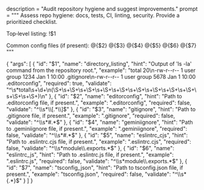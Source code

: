 description = "Audit repository hygiene and suggest improvements."
prompt = """
Assess repo hygiene: docs, tests, CI, linting, security. Provide a prioritized checklist.


Top‑level listing:
!$1


Common config files (if present):
@{$2}
@{$3}
@{$4}
@{$5}
@{$6}
@{$7}
"""

{
  "args": [
    {
      "id": "$1",
      "name": "directory_listing",
      "hint": "Output of 'ls -la' command from the repository root.",
      "example": "total 20\n-rw-r--r-- 1 user group 1234 Jan 1 10:00 .gitignore\n-rw-r--r-- 1 user group 5678 Jan 1 10:00 .editorconfig",
      "required": true,
      "validate": "^\\s*total\\s+\\d+\n(\\S+\\s+\\S+\\s+\\S+\\s+\\S+\\s+\\S+\\s+\\S+\\s+\\S+\\s+\\S+\\s+\\S+\\s+\\S+\\s+\\S+)\\n"
    },
    {
      "id": "$2",
      "name": "editorconfig",
      "hint": "Path to .editorconfig file, if present.",
      "example": ".editorconfig",
      "required": false,
      "validate": "^\\s*\\[.*\\]$"
    },
    {
      "id": "$3",
      "name": "gitignore",
      "hint": "Path to .gitignore file, if present.",
      "example": ".gitignore",
      "required": false,
      "validate": "^\\s*#.*$"
    },
    {
      "id": "$4",
      "name": "geminiignore",
      "hint": "Path to .geminiignore file, if present.",
      "example": ".geminiignore",
      "required": false,
      "validate": "^\\s*#.*$"
    },
    {
      "id": "$5",
      "name": "eslintrc_cjs",
      "hint": "Path to .eslintrc.cjs file, if present.",
      "example": ".eslintrc.cjs",
      "required": false,
      "validate": "^\\s*module\\.exports.*$"
    },
    {
      "id": "$6",
      "name": "eslintrc_js",
      "hint": "Path to .eslintrc.js file, if present.",
      "example": ".eslintrc.js",
      "required": false,
      "validate": "^\\s*module\\.exports.*$"
    },
    {
      "id": "$7",
      "name": "tsconfig_json",
      "hint": "Path to tsconfig.json file, if present.",
      "example": "tsconfig.json",
      "required": false,
      "validate": "^\\s*{.*}$"
    }
  ]
}
